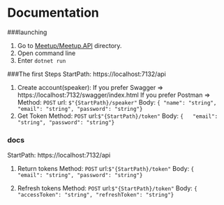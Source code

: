 # Documentation

###launching
1. Go to [Meetup/Meetup.API](Meetup.API) directory.
2. Open command line
3. Enter `dotnet run`

###The first Steps
StartPath: https://localhost:7132/api

1. Create account(speaker):
If you prefer Swagger => https://localhost:7132/swagger/index.html
If you prefer Postman =>
Method: `POST`
url: `$"{StartPath}/speaker"`
Body: `{
  "name": "string",
  "email": "string",
  "password": "string"}`
2. Get Token
Method: `POST`
url:`$"{StartPath}/token"`
Body: `{  
  "email": "string",
  "password": "string"}`

### docs
StartPath: https://localhost:7132/api

1. Return tokens
Method: `POST`
url:`$"{StartPath}/token"`
Body: `{  
  "email": "string",
  "password": "string"}`

2. Refresh tokens
Method: `POST`
url:`$"{StartPath}/token"`
Body: `{  
  "accessToken": "string",
  "refreshToken": "string"}`